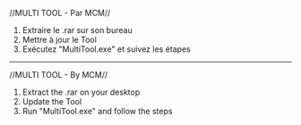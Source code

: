 //MULTI TOOL - Par MCM//

1) Extraire le .rar sur son bureau
2) Mettre à jour le Tool
3) Exécutez "MultiTool.exe" et suivez les étapes

------------------------------------------------------------

//MULTI TOOL - By MCM//

1. Extract the .rar on your desktop
2. Update the Tool
3. Run "MultiTool.exe" and follow the steps
